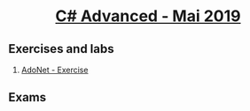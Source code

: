 
# <a href="https://softuni.bg/trainings/2348/csharp-advanced-may-2019"><p align="center"> C# Advanced - Mai 2019<p>
</a>



## Exercises and labs
1. <a href="https://github.com/PhilShishov/Software-University/tree/master/Databases%20Advanced%20-%20Entity%20Framework/Homeworks/01.AdoNet_Exercise" > AdoNet - Exercise</a> 


## Exams
